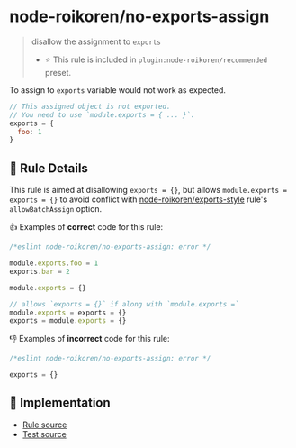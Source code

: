 # node-roikoren/no-exports-assign
> disallow the assignment to `exports`
> - ⭐️ This rule is included in `plugin:node-roikoren/recommended` preset.

To assign to `exports` variable would not work as expected.

```js
// This assigned object is not exported.
// You need to use `module.exports = { ... }`.
exports = {
  foo: 1
}
```

## 📖 Rule Details

This rule is aimed at disallowing `exports = {}`, but allows `module.exports = exports = {}` to avoid conflict with [node-roikoren/exports-style](./exports-style.md) rule's `allowBatchAssign` option.

👍 Examples of **correct** code for this rule:

```js
/*eslint node-roikoren/no-exports-assign: error */

module.exports.foo = 1
exports.bar = 2

module.exports = {}

// allows `exports = {}` if along with `module.exports =`
module.exports = exports = {}
exports = module.exports = {}
```

👎 Examples of **incorrect** code for this rule:

```js
/*eslint node-roikoren/no-exports-assign: error */

exports = {}
```

## 🔎 Implementation

- [Rule source](https://github.com/roikoren755/eslint-plugin-node/blob/v3.0.1/src/rules/no-exports-assign.ts)
- [Test source](https://github.com/roikoren755/eslint-plugin-node/blob/v3.0.1/tests/src/rules/no-exports-assign.ts)
